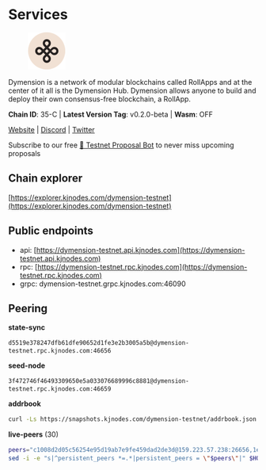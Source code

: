 # Services

<figure><img src="https://raw.githubusercontent.com/kj89/cosmos-images/main/logos/dymension.png" alt=""><figcaption></figcaption></figure>

Dymension is a network of modular blockchains called RollApps  and at the center of it all is the Dymension Hub. Dymension  allows anyone to build and deploy their own consensus-free blockchain, a RollApp.

**Chain ID**: 35-C | **Latest Version Tag**: v0.2.0-beta | **Wasm**: OFF

[Website](https://dymension.xyz/) | [Discord](https://discord.gg/dymension) | [Twitter](https://twitter.com/dymensionXYZ)



Subscribe to our free [🤖 Testnet Proposal Bot](https://t.me/kjnodes_testnet_proposal_bot) to never miss upcoming proposals


## Chain explorer
[https://explorer.kjnodes.com/dymension-testnet](https://explorer.kjnodes.com/dymension-testnet)

## Public endpoints

* api: [https://dymension-testnet.api.kjnodes.com](https://dymension-testnet.api.kjnodes.com)
* rpc: [https://dymension-testnet.rpc.kjnodes.com](https://dymension-testnet.rpc.kjnodes.com)
* grpc: dymension-testnet.grpc.kjnodes.com:46090

## Peering

**state-sync**

```text
d5519e378247dfb61dfe90652d1fe3e2b3005a5b@dymension-testnet.rpc.kjnodes.com:46656
```

**seed-node**

```text
3f472746f46493309650e5a033076689996c8881@dymension-testnet.rpc.kjnodes.com:46659
```

**addrbook**
```bash
curl -Ls https://snapshots.kjnodes.com/dymension-testnet/addrbook.json > $HOME/.dymension/config/addrbook.json
```

**live-peers** (30)
```bash
peers="c1008d2d05c56254e95d19ab7e9fe459dad2de3d@159.223.57.238:26656,1ed89bd1d280c4c6eb7d9134bb238d97fbb3f4b2@88.99.104.180:36656,8b5367df2b1287174ce8950654953d81a7d69a29@144.76.201.43:26556,9e1ea4938f0112c1477827344e2f9d0792710575@185.252.232.189:30656,708ff9955abd0e86b7873c1ec73311414bd1db24@217.21.53.106:26656,60f464943e6434579abdfa28a3122bd2d6008dec@139.99.68.119:26656,0cc10d01b749a1e8b8d14c077140c776394d31e5@65.108.9.164:21456,ba2ef45240cc997443df795b801a34602ba68b55@65.109.92.241:17886,a85420b25181bdb9b3a38741c48dafd5fb3b922f@209.34.205.57:26656,0ee31ef97ba6b6c13b25b5c528163f2092821c2d@65.21.132.27:24856,4d2ec1e61d61550fc5bfacc57e971ff9b6181152@135.181.180.29:26656,b24974dd15a984f882438d907ee97c6baf1ae766@185.177.116.36:656,5c2a752c9b1952dbed075c56c600c3a79b58c395@195.3.220.54:27086,30ce17a86b30b43b7e64c47f8249add57d2ec576@217.21.53.107:26656,c6cdcc7f8e1a33f864956a8201c304741411f219@3.214.163.125:26656,8eb8789ce687870a1c9b8ab7cc0f816c653ed56e@217.21.53.108:26656,d5519e378247dfb61dfe90652d1fe3e2b3005a5b@65.109.68.190:46656,57a66a59cc291887f35e231b4469e2c957728862@46.4.5.45:20556,d4a66d01b1d109d842a7f1d51f541033c653ea03@116.202.227.117:46656,b8d08951d68da03af8f9272bf77684811197c289@95.216.41.160:26656,36d734269c8e69fd60e9050a7f47733b2e570d1c@89.117.57.201:11656,af97c76448e6a5d7671c6523f38fc48cc7273da7@217.76.59.46:26656,17e37a96af64a81bf6ee144850fd24442f9d4ec6@109.123.249.192:26656,2dff9bc18d3717b733bddea2625470a019e86231@65.108.129.104:24656,5dbbb68e0c8a86bdc372cf1de0691f1cdc6a96ad@82.208.23.223:27656,affa469df41a5b58c23a7c8c1e11247d09c60452@108.175.1.130:26656,7f928378eecafe22fe1e93d9f63db181cec3f8a3@145.239.143.76:11256,0d30a0790a216d01c9759ab48192d9154381e6c0@136.243.88.91:3240,af6787b3273dd60e0f809c7e5e2a2a9fd379045e@195.201.195.61:27656,c26dc8486e8c4817e154812462993ce562cda221@65.108.231.124:32656"
sed -i -e "s|^persistent_peers *=.*|persistent_peers = \"$peers\"|" $HOME/.dymension/config/config.toml
```
